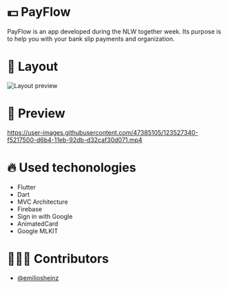 # 💵 PayFlow

PayFlow is an app developed during the NLW together week. Its purpose is to help you with your bank slip payments and organization.

# 🎨 Layout

![Layout preview](docs/layout.png?raw=true)

# 📱 Preview

https://user-images.githubusercontent.com/47385105/123527340-f5217500-d6b4-11eb-92db-d32caf30d071.mp4

# 🔥 Used techonologies

- Flutter
- Dart
- MVC Architecture
- Firebase
- Sign in with Google
- AnimatedCard
- Google MLKIT

# 👨🏼‍🚀 Contributors

- [@emiliosheinz](https://github.com/eiliosheinz)

